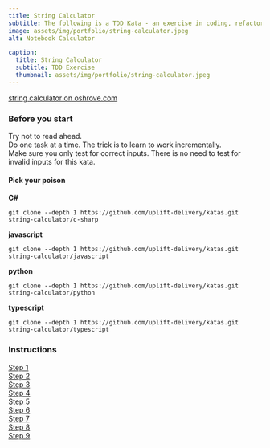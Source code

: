 ```yaml
---
title: String Calculator
subtitle: The following is a TDD Kata - an exercise in coding, refactoring and test-first
image: assets/img/portfolio/string-calculator.jpeg
alt: Notebook Calculator

caption:
  title: String Calculator
  subtitle: TDD Exercise
  thumbnail: assets/img/portfolio/string-calculator.jpeg
---
```

[string calculator on oshrove.com](https://osherove.com/tdd-kata-1)

### Before you start
Try not to read ahead.  
Do one task at a time. The trick is to learn to work incrementally.  
Make sure you only test for correct inputs. There is no need to test for invalid inputs for this kata.  

#### Pick your poison
**C#**

	git clone --depth 1 https://github.com/uplift-delivery/katas.git string-calculator/c-sharp

**javascript**

	git clone --depth 1 https://github.com/uplift-delivery/katas.git string-calculator/javascript

**python**

	git clone --depth 1 https://github.com/uplift-delivery/katas.git string-calculator/python

**typescript**

	git clone --depth 1 https://github.com/uplift-delivery/katas.git string-calculator/typescript  


### Instructions
[Step 1](https://raw.githubusercontent.com/uplift-delivery/katas/main/string-calculator/string-calculator-requirement-1.txt)  
[Step 2](https://raw.githubusercontent.com/uplift-delivery/katas/main/string-calculator/string-calculator-requirement-2.txt)  
[Step 3](https://raw.githubusercontent.com/uplift-delivery/katas/main/string-calculator/string-calculator-requirement-3.txt)  
[Step 4](https://raw.githubusercontent.com/uplift-delivery/katas/main/string-calculator/string-calculator-requirement-4.txt)  
[Step 5](https://raw.githubusercontent.com/uplift-delivery/katas/main/string-calculator/string-calculator-requirement-5.txt)  
[Step 6](https://raw.githubusercontent.com/uplift-delivery/katas/main/string-calculator/string-calculator-requirement-6.txt)  
[Step 7](https://raw.githubusercontent.com/uplift-delivery/katas/main/string-calculator/string-calculator-requirement-7.txt)  
[Step 8](https://raw.githubusercontent.com/uplift-delivery/katas/main/string-calculator/string-calculator-requirement-8.txt)  
[Step 9](https://raw.githubusercontent.com/uplift-delivery/katas/main/string-calculator/string-calculator-requirement-9.txt)    